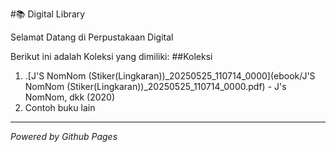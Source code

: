 #📚 Digital Library

Selamat Datang di Perpustakaan Digital

Berikut ini adalah Koleksi yang dimiliki:
##Koleksi

1. .[J'S NomNom (Stiker(Lingkaran))_20250525_110714_0000](ebook/J'S NomNom (Stiker(Lingkaran))_20250525_110714_0000.pdf) - J's NomNom, dkk (2020)
2. Contoh buku lain

---

*Powered by Github Pages*
